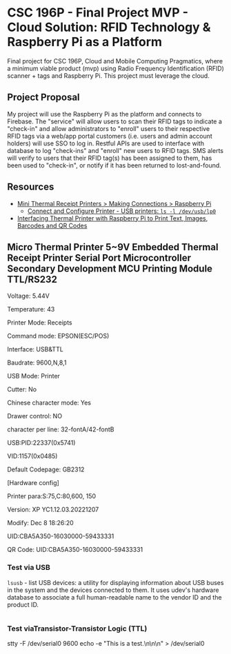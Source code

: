 # CSC 196P - Final Project MVP - Cloud Solution: RFID Technology & Raspberry Pi as a Platform

Final project for CSC 196P, Cloud and Mobile Computing Pragmatics, where a minimum viable product (mvp) using Radio Frequency Identification (RFID) scanner + tags and Raspberry Pi. This project must leverage the cloud.

## Project Proposal

My project will use the Raspberry Pi as the platform and connects to Firebase. The "service" will allow users to scan their RFID tags to indicate a "check-in" and allow administrators to "enroll" users to their respective RFID tags via a web/app portal customers (i.e. users and admin account holders) will use SSO to log in. Restful APIs are used to interface with database to log "check-ins" and "enroll" new users to RFID tags. SMS alerts will verify to users that their RFID tag(s) has been assigned to them, has been used to "check-in", or notify if it has been returned to lost-and-found.

## Resources

- [Mini Thermal Receipt Printers > Making Connections > Raspberry Pi](https://learn.adafruit.com/mini-thermal-receipt-printer/making-connections#to-raspberry-pi-3133486)
  - [Connect and Configure Printer - USB printers: `ls -l /dev/usb/lp0`](https://learn.adafruit.com/networked-thermal-printer-using-cups-and-raspberry-pi/connect-and-configure-printer#:~:text=USB%20printers%20may%20present%20themselves%20to%20the%20system%20differently%20depending%20which%20USB%2Dto%2Dserial%20chip%20they%20use%20internally.)
- [Interfacing Thermal Printer with Raspberry Pi to Print Text, Images, Barcodes and QR Codes](https://circuitdigest.com/microcontroller-projects/thermal-printer-interfacing-with-raspberry-pi-zero-to-print-text-images-and-bar-codes)

## Micro Thermal Printer 5~9V Embedded Thermal Receipt Printer Serial Port Microcontroller Secondary Development MCU Printing Module TTL/RS232

Voltage: 5.44V

Temperature: 43

Printer Mode: Receipts

Command mode: EPSON(ESC/POS)

Interface: USB&TTL

Baudrate: 9600,N,8,1

USB Mode: Printer

Cutter: No

Chinese character mode: Yes

Drawer control: NO

character per line: 32-fontA/42-fontB

USB:PID:22337(0x5741)

VID:1157(0x0485)

Default Codepage: GB2312

[Hardware config]

Printer para:S:75,C:80,600, 150

Version: XP YC1.12.03.20221207

Modify: Dec 8 18:26:20

UID:CBA5A350-16030000-59433331  

QR Code: UID:CBA5A350-16030000-59433331

### Test via USB

`lsusb` - list USB devices: a  utility  for  displaying information about USB
buses in the system and the devices connected to them. It uses udev's hardware
database to associate a full human-readable name to the vendor ID and the
product ID.



```bash

```

### Test viaTransistor-Transistor Logic (TTL)
stty -F /dev/serial0 9600
echo -e "This is a test.\\n\\n\\n" > /dev/serial0
